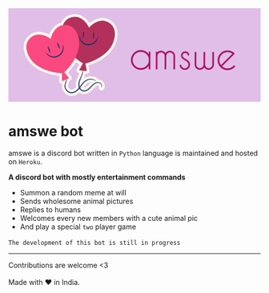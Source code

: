 <img src="amswe.jpg">

# amswe bot
amswe is a discord bot written in `Python` language is maintained and hosted on `Heroku`.


**A discord bot with mostly entertainment commands**
- Summon a random meme at will
- Sends wholesome animal pictures
- Replies to humans
- Welcomes every new members with a cute animal pic
- And play a special `two` player game

`The development of this bot is still in progress`

***

<p>
Contributions are welcome <3 <br><br>
Made with ❤️ in India.
</p>










